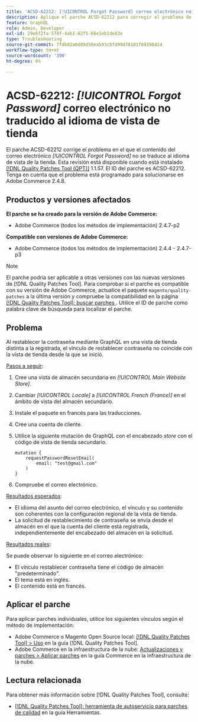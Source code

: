 ```yaml
---
title: 'ACSD-62212: [!UICONTROL Forgot Password] correo electrónico no traducido al idioma de vista de tienda'
description: Aplique el parche ACSD-62212 para corregir el problema de Adobe Commerce en el que el contenido del correo electrónico *[!UICONTROL Forgot Password]* no está traducido al idioma de la vista de tienda.
feature: GraphQL
role: Admin, Developer
exl-id: 29e6f2fa-574f-4ab1-82f5-88e1eb1de83e
type: Troubleshooting
source-git-commit: 7fdb02a6d89d50ea593c5fd99d78101f89198424
workflow-type: tm+mt
source-wordcount: '390'
ht-degree: 0%

---
```


# ACSD-62212: *[!UICONTROL Forgot Password]* correo electrónico no traducido al idioma de vista de tienda

El parche ACSD-62212 corrige el problema en el que el contenido del correo electrónico *[!UICONTROL Forgot Password]* no se traduce al idioma de vista de la tienda. Esta revisión está disponible cuando está instalado [[!DNL Quality Patches Tool (QPT)]](https://experienceleague.adobe.com/docs/commerce-operations/tools/quality-patches-tool/usage.html?lang=es) 1.1.57. El ID del parche es ACSD-62212. Tenga en cuenta que el problema está programado para solucionarse en Adobe Commerce 2.4.8.

## Productos y versiones afectados

**El parche se ha creado para la versión de Adobe Commerce:**

* Adobe Commerce (todos los métodos de implementación) 2.4.7-p2

**Compatible con versiones de Adobe Commerce:**

* Adobe Commerce (todos los métodos de implementación) 2.4.4 - 2.4.7-p3

>[!NOTE]
>
>El parche podría ser aplicable a otras versiones con las nuevas versiones de [!DNL Quality Patches Tool]. Para comprobar si el parche es compatible con su versión de Adobe Commerce, actualice el paquete `magento/quality-patches` a la última versión y compruebe la compatibilidad en la página [[!DNL Quality Patches Tool]: buscar parches &#x200B;](https://experienceleague.adobe.com/tools/commerce-quality-patches/index.html?lang=es). Utilice el ID de parche como palabra clave de búsqueda para localizar el parche.

## Problema

Al restablecer la contraseña mediante GraphQL en una vista de tienda distinta a la registrada, el vínculo de restablecer contraseña no coincide con la vista de tienda desde la que se inició.

<u>Pasos a seguir</u>:

1. Cree una vista de almacén secundaria en *[!UICONTROL Main Website Store]*.
1. Cambiar *[!UICONTROL Locale]* a *[!UICONTROL French (France)]* en el ámbito de vista del almacén secundario.
1. Instale el paquete en francés para las traducciones.
1. Cree una cuenta de cliente.
1. Utilice la siguiente mutación de GraphQL con el encabezado *store* con el código de vista de tienda secundario.

   ```
   mutation {
       requestPasswordResetEmail(
           email: "test@gmail.com"
       )
   }
   ```

1. Compruebe el correo electrónico.

<u>Resultados esperados</u>:

* El idioma del asunto del correo electrónico, el vínculo y su contenido son coherentes con la configuración regional de la vista de tienda.
* La solicitud de restablecimiento de contraseña se envía desde el almacén en el que la cuenta del cliente está registrada, independientemente del encabezado del almacén en la solicitud.

<u>Resultados reales</u>:

Se puede observar lo siguiente en el correo electrónico:

* El vínculo restablecer contraseña tiene el código de almacén &quot;predeterminado&quot;.
* El tema está en inglés.
* El contenido está en francés.

## Aplicar el parche

Para aplicar parches individuales, utilice los siguientes vínculos según el método de implementación:

* Adobe Commerce o Magento Open Source local: [[!DNL Quality Patches Tool] > Uso](/help/tools/quality-patches-tool/usage.md) en la guía [!DNL Quality Patches Tool].
* Adobe Commerce en la infraestructura de la nube: [Actualizaciones y parches > Aplicar parches](https://experienceleague.adobe.com/docs/commerce-cloud-service/user-guide/develop/upgrade/apply-patches.html?lang=es) en la guía Commerce en la infraestructura de la nube.

## Lectura relacionada

Para obtener más información sobre [!DNL Quality Patches Tool], consulte:

* [[!DNL Quality Patches Tool]: herramienta de autoservicio para parches de calidad](/help/tools/quality-patches-tool/quality-patches-tool-to-self-serve-quality-patches.md) en la guía Herramientas.
